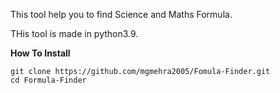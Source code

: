This tool help you to find Science and Maths Formula.

THis tool is made in python3.9.

<b>How To Install </b>

	git clone https://github.com/mgmehra2005/Fomula-Finder.git
	cd Formula-Finder


